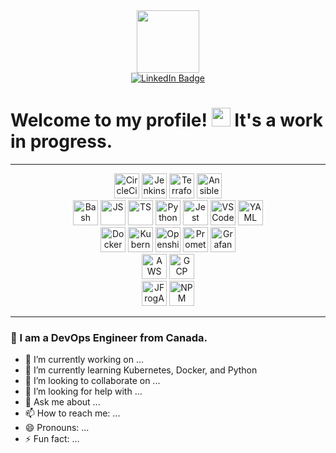 <div id="header" align="center">
<img src="https://media.giphy.com/media/4xG3FzauZFmUNMcTLy/giphy.gif" width="100"/>
</div>

<div id="badges" align="center">
<a href="https://www.linkedin.com/in/nicolegarrow/">
  <img src="https://img.shields.io/badge/LinkedIn-blue?style=for-the-badge&logo=linkedin&logoColor=white" alt="LinkedIn Badge"/>
  </a>
</div>
<div id="profileViews" align="center">
<img src="https://komarev.com/ghpvc/?username=Garrowni&style=flat-square&color=blue" alt=""/>
</div>
<h1>
  Welcome to my profile!
  <img src="https://media.giphy.com/media/hvRJCLFzcasrR4ia7z/giphy.gif" width="30px"/> It's a work in progress.
</h1>

---

<!-- Great for finding logos https://www.vectorlogo.zone/ -->
<div id="workedWithSec1" align="center" >
  <img src="https://www.vectorlogo.zone/logos/circleci/circleci-icon.svg" alt="CircleCi" style="background-color:white;height:40; width:40;"/>
  <img src="https://www.vectorlogo.zone/logos/jenkins/jenkins-icon.svg" alt="Jenkins" style="height:40; width:40;"/>
  <img src="https://www.vectorlogo.zone/logos/terraformio/terraformio-icon.svg" alt="Terraform" style="height:40; width:40;"/>
  <img src="https://www.vectorlogo.zone/logos/ansible/ansible-icon.svg" alt="Ansible" style="background-color:white;height:40; width:40;"/>
</div>
<div id="workedWithSec2" align="center" >
    <img src="https://www.vectorlogo.zone/logos/gnu_bash/gnu_bash-icon.svg" alt="Bash" style="background-color:white;height:40; width:40;"/>
    <img src="https://www.vectorlogo.zone/logos/javascript/javascript-icon.svg" alt="JS" style="background-color:white;height:40; width:40;"/>
    <img src="https://www.vectorlogo.zone/logos/typescriptlang/typescriptlang-icon.svg" alt="TS" style="background-color:white;height:40; width:40;"/>
    <img src="https://www.vectorlogo.zone/logos/python/python-icon.svg" alt="Python3" style="height:40; width:40;"/>
    <img src="https://www.vectorlogo.zone/logos/jestjsio/jestjsio-icon.svg" alt="Jest" style="background-color:white;height:40; width:40;"/>
    <img src="https://www.vectorlogo.zone/logos/visualstudio_code/visualstudio_code-icon.svg" alt="VSCode" style="height:40; width:40;"/>
    <img src="https://www.vectorlogo.zone/logos/yaml/yaml-icon.svg" alt="YAML" style="background-color:white;height:40; width:40;"/>
</div>
<div id="workedWithSec3" align="center" >
  <img src="https://www.vectorlogo.zone/logos/docker/docker-icon.svg" alt="Docker" style="background-color:white;height:40; width:40;"/>
  <img src="https://www.vectorlogo.zone/logos/kubernetes/kubernetes-icon.svg" alt="Kubernetes" style="height:40; width:40;"/>
  <img src="https://www.vectorlogo.zone/logos/openshift/openshift-icon.svg" alt="Openshift"style="background-color:white;height:40; width:40;"/>
  <img src="https://www.vectorlogo.zone/logos/prometheusio/prometheusio-icon.svg" alt="Prometheus" style="height:40; width:40;"/>
  <img src="https://www.vectorlogo.zone/logos/grafana/grafana-icon.svg" alt="Grafana" style="height:40; width:40;"/>
</div>
<div id="workedWithCloud" align="center" >
    <img src="https://www.vectorlogo.zone/logos/amazon_aws/amazon_aws-icon.svg" alt="AWS" style="height:40; width:40;"/>
    <img src="https://www.vectorlogo.zone/logos/google_cloud/google_cloud-icon.svg" alt="GCP" style="height:40; width:40;"/>
</div>
<div id="workedWithOther" align="center" >

  <img src="https://www.vectorlogo.zone/logos/jfrog/jfrog-icon.svg" alt="JFrogArtifactory" style="background-color:white;height:40; width:40;"/>
  <img src="https://www.vectorlogo.zone/logos/npmjs/npmjs-icon.svg" alt="NPM" style="height:40; width:40;"/>

</div>



---
### :lizard: I am a DevOps Engineer from Canada.


- 🔭 I’m currently working on ...
- 🌱 I’m currently learning Kubernetes, Docker, and Python
- 👯 I’m looking to collaborate on ...
- 🤔 I’m looking for help with ...
- 💬 Ask me about ...
- 📫 How to reach me: ...
- 😄 Pronouns: ...
- ⚡ Fun fact: ...

